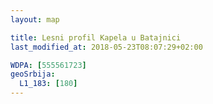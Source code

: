 ```yaml
---
layout: map

title: Lesni profil Kapela u Batajnici
last_modified_at: 2018-05-23T08:07:29+02:00

WDPA: [555561723]
geoSrbija:
  L1_183: [180]
---
```

